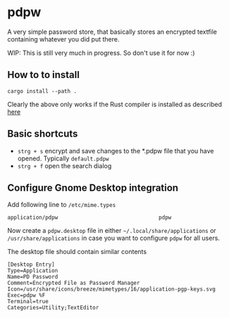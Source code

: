 # pdpw

A very simple password store, that basically stores an encrypted textfile containing whatever you did put there.

WIP: This is still very much in progress. So don't use it for now :)

## How to to install 

```shell
cargo install --path .
```

Clearly the above only works if the Rust compiler is installed as described [here](https://www.rust-lang.org/tools/install)

## Basic shortcuts

- `strg + s` encrypt and save changes to the *.pdpw file that you have opened. Typically `default.pdpw`
- `strg + f` open the search dialog

## Configure Gnome Desktop integration

Add following line to `/etc/mime.types`

```text
application/pdpw                                pdpw
```

Now create a `pdpw.desktop` file in either `~/.local/share/applications` or `/usr/share/applications` in case you want to configure `pdpw` for all users.

The desktop file should contain similar contents

```text
[Desktop Entry]
Type=Application
Name=PD Password
Comment=Encrypted File as Password Manager
Icon=/usr/share/icons/breeze/mimetypes/16/application-pgp-keys.svg
Exec=pdpw %F
Terminal=true
Categories=Utility;TextEditor
```
